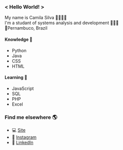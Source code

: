 ### < Hello World! >
My name is Camila Silva 👩🏽🇧🇷 <br>
I'm a studant of systems analysis and development 👩🏽‍💻 <br>
📍Pernambuco, Brazil <br>

####  Knowledge 🧠
- Python
- Java
- CSS
- HTML
####  Learning 🚀
- JavaScript
- SQL  
- PHP
- Excel

### Find me elsewhere 🌎
- 💻 [Site](https://camilam-silva.netlify.app/) 
- 📸 [Instagram](https://www.instagram.com/camii.las/) 
- 💼 [LinkedIn](https://www.linkedin.com/in/camila-silva-8968aa1b3/)
